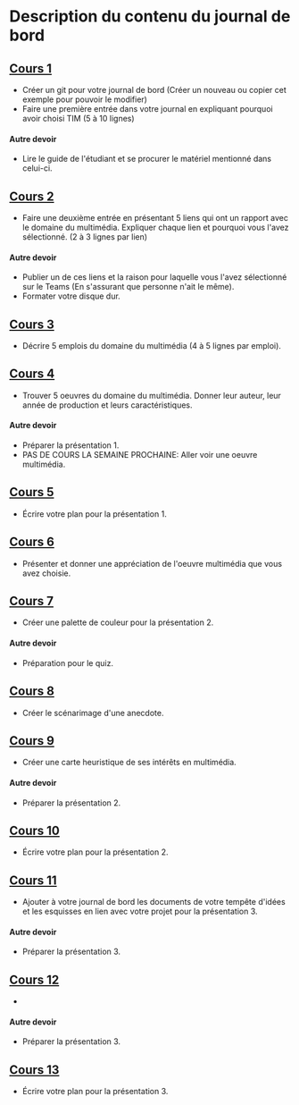 #  Description du contenu du journal de bord
## [Cours 1](cours_01.md) 
* Créer un git pour votre journal de bord (Créer un nouveau ou copier cet exemple pour pouvoir le modifier)
* Faire une première entrée dans votre journal en expliquant pourquoi avoir choisi TIM (5 à 10 lignes)

#### Autre devoir
* Lire le guide de l'étudiant et se procurer le matériel mentionné dans celui-ci. 

## [Cours 2](cours_02.md) 
* Faire une deuxième entrée en présentant 5 liens qui ont un rapport avec le domaine du multimédia. Expliquer chaque lien et pourquoi vous l'avez sélectionné. (2 à 3 lignes par lien)  

#### Autre devoir
* Publier un de ces liens et la raison pour laquelle vous l'avez sélectionné sur le Teams (En s'assurant que personne n'ait le même). 
* Formater votre disque dur. 

## [Cours 3](cours_03.md) 
* Décrire 5 emplois du domaine du multimédia (4 à 5 lignes par emploi). 

## [Cours 4](cours_04.md) 
* Trouver 5 oeuvres du domaine du multimédia. Donner leur auteur, leur année de production et leurs caractéristiques. 

#### Autre devoir
* Préparer la présentation 1. 
* PAS DE COURS LA SEMAINE PROCHAINE: Aller voir une oeuvre multimédia. 

## [Cours 5](cours_05.md) 
* Écrire votre plan pour la présentation 1. 

## [Cours 6](cours_06.md) 
* Présenter et donner une appréciation de l'oeuvre multimédia que vous avez choisie. 

## [Cours 7](cours_07.md) 
* Créer une palette de couleur pour la présentation 2. 

#### Autre devoir
* Préparation pour le quiz. 

## [Cours 8](cours_08.md) 
* Créer le scénarimage d'une anecdote. 

## [Cours 9](cours_09.md) 
* Créer une carte heuristique de ses intérêts en multimédia. 

#### Autre devoir
* Préparer la présentation 2. 

## [Cours 10](cours_10.md) 
* Écrire votre plan pour la présentation 2. 

## [Cours 11](cours_11.md) 
* Ajouter à votre journal de bord les documents de votre tempête d'idées et les esquisses en lien avec votre projet pour la présentation 3. 

#### Autre devoir
* Préparer la présentation 3. 

## [Cours 12](cours_12.md) 
* 

#### Autre devoir
* Préparer la présentation 3. 

## [Cours 13](cours_13.md) 
* Écrire votre plan pour la présentation 3. 
